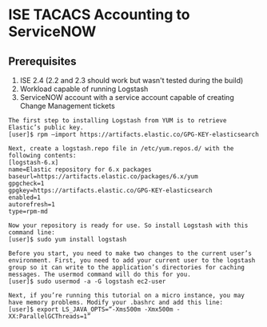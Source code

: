 # ISE TACACS Accounting to ServiceNOW

## Prerequisites
1. ISE 2.4 (2.2 and 2.3 should work but wasn't tested during the build)
2. Workload capable of running Logstash
3. ServiceNOW account with a service account capable of creating Change Management tickets


```
The first step to installing Logstash from YUM is to retrieve Elastic’s public key.
[user]$ rpm –import https://artifacts.elastic.co/GPG-KEY-elasticsearch

Next, create a logstash.repo file in /etc/yum.repos.d/ with the following contents:
[logstash-6.x]
name=Elastic repository for 6.x packages
baseurl=https://artifacts.elastic.co/packages/6.x/yum
gpgcheck=1
gpgkey=https://artifacts.elastic.co/GPG-KEY-elasticsearch
enabled=1
autorefresh=1
type=rpm-md

Now your repository is ready for use. So install Logstash with this command line:
[user]$ sudo yum install logstash

Before you start, you need to make two changes to the current user’s environment. First, you need to add your current user to the logstash group so it can write to the application’s directories for caching messages. The usermod command will do this for you.
[user]$ sudo usermod -a -G logstash ec2-user

Next, if you’re running this tutorial on a micro instance, you may have memory problems. Modify your .bashrc and add this line:
[user]$ export LS_JAVA_OPTS=“-Xms500m -Xmx500m -XX:ParallelGCThreads=1”

```
